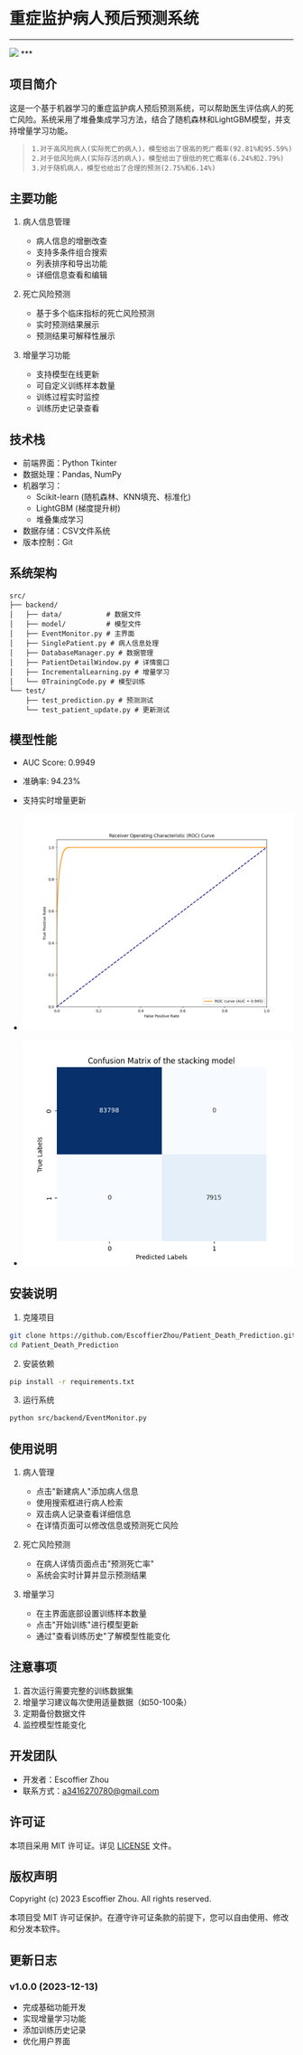 # 重症监护病人预后预测系统

***
<img src="https://counter.seku.su/cmoe?name=Patient_Death_Prediction&theme=r34"/>
***

## 项目简介
这是一个基于机器学习的重症监护病人预后预测系统，可以帮助医生评估病人的死亡风险。系统采用了堆叠集成学习方法，结合了随机森林和LightGBM模型，并支持增量学习功能。

>   ```txt
>   1.对于高风险病人(实际死亡的病人)，模型给出了很高的死广概率(92.81%和95.59%)
>   2.对于低风险病人(实际存活的病人)，模型给出了很低的死亡概率(6.24%和2.79%)
>   3.对于随机病人，模型也给出了合理的预测(2.75%和6.14%)
>   ```

## 主要功能
1. 病人信息管理
   - 病人信息的增删改查
   - 支持多条件组合搜索
   - 列表排序和导出功能
   - 详细信息查看和编辑

2. 死亡风险预测
   - 基于多个临床指标的死亡风险预测
   - 实时预测结果展示
   - 预测结果可解释性展示

3. 增量学习功能
   - 支持模型在线更新
   - 可自定义训练样本数量
   - 训练过程实时监控
   - 训练历史记录查看

## 技术栈
- 前端界面：Python Tkinter
- 数据处理：Pandas, NumPy
- 机器学习：
  - Scikit-learn (随机森林、KNN填充、标准化)
  - LightGBM (梯度提升树)
  - 堆叠集成学习
- 数据存储：CSV文件系统
- 版本控制：Git

## 系统架构
```
src/
├── backend/
│   ├── data/           # 数据文件
│   ├── model/          # 模型文件
│   ├── EventMonitor.py # 主界面
│   ├── SinglePatient.py # 病人信息处理
│   ├── DatabaseManager.py # 数据管理
│   ├── PatientDetailWindow.py # 详情窗口
│   ├── IncrementalLearning.py # 增量学习
│   └── 0TrainingCode.py # 模型训练
└── test/
    ├── test_prediction.py # 预测测试
    └── test_patient_update.py # 更新测试
```

## 模型性能
- AUC Score: 0.9949

- 准确率: 94.23%

- 支持实时增量更新

- ![roc_curve](src/backend/model/roc_curve.png)

- ![confusion_matrix](src/backend/model/confusion.png)


## 安装说明
1. 克隆项目
```bash
git clone https://github.com/EscoffierZhou/Patient_Death_Prediction.git
cd Patient_Death_Prediction
```

2. 安装依赖
```bash
pip install -r requirements.txt
```

3. 运行系统
```bash
python src/backend/EventMonitor.py
```

## 使用说明
1. 病人管理
   - 点击"新建病人"添加病人信息
   - 使用搜索框进行病人检索
   - 双击病人记录查看详细信息
   - 在详情页面可以修改信息或预测死亡风险

2. 死亡风险预测
   - 在病人详情页面点击"预测死亡率"
   - 系统会实时计算并显示预测结果

3. 增量学习
   - 在主界面底部设置训练样本数量
   - 点击"开始训练"进行模型更新
   - 通过"查看训练历史"了解模型性能变化

## 注意事项
1. 首次运行需要完整的训练数据集
2. 增量学习建议每次使用适量数据（如50-100条）
3. 定期备份数据文件
4. 监控模型性能变化

## 开发团队
- 开发者：Escoffier Zhou
- 联系方式：a3416270780@gmail.com

## 许可证
本项目采用 MIT 许可证。详见 [LICENSE](LICENSE) 文件。

## 版权声明
Copyright (c) 2023 Escoffier Zhou. All rights reserved.

本项目受 MIT 许可证保护。在遵守许可证条款的前提下，您可以自由使用、修改和分发本软件。

## 更新日志
### v1.0.0 (2023-12-13)
- 完成基础功能开发
- 实现增量学习功能
- 添加训练历史记录
- 优化用户界面

